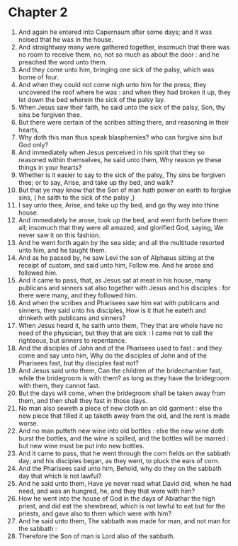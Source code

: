# Chapter 2

1. And again he entered into Capernaum after some days; and it was noised that he was in the house.
2. And straightway many were gathered together, insomuch that there was no room to receive them, no, not so much as about the door : and he preached the word unto them.
3. And they come unto him, bringing one sick of the palsy, which was borne of four.
4. And when they could not come nigh unto him for the press, they uncovered the roof where he was : and when they had broken it up, they let down the bed wherein the sick of the palsy lay.
5. When Jesus saw their faith, he said unto the sick of the palsy, Son, thy sins be forgiven thee.
6. But there were certain of the scribes sitting there, and reasoning in their hearts,
7. Why doth this man thus speak blasphemies? who can forgive sins but God only?
8. And immediately when Jesus perceived in his spirit that they so reasoned within themselves, he said unto them, Why reason ye these things in your hearts?
9. Whether is it easier to say to the sick of the palsy, Thy sins be forgiven thee; or to say, Arise, and take up thy bed, and walk?
10. But that ye may know that the Son of man hath power on earth to forgive sins, ( he saith to the sick of the palsy ,)
11. I say unto thee, Arise, and take up thy bed, and go thy way into thine house.
12. And immediately he arose, took up the bed, and went forth before them all; insomuch that they were all amazed, and glorified God, saying, We never saw it on this fashion.
13. And he went forth again by the sea side; and all the multitude resorted unto him, and he taught them.
14. And as he passed by, he saw Levi the son of Alphæus sitting at the receipt of custom, and said unto him, Follow me. And he arose and followed him.
15. And it came to pass, that, as Jesus sat at meat in his house, many publicans and sinners sat also together with Jesus and his disciples : for there were many, and they followed him.
16. And when the scribes and Pharisees saw him eat with publicans and sinners, they said unto his disciples, How is it that he eateth and drinketh with publicans and sinners?
17. When Jesus heard it, he saith unto them, They that are whole have no need of the physician, but they that are sick : I came not to call the righteous, but sinners to repentance.
18. And the disciples of John and of the Pharisees used to fast : and they come and say unto him, Why do the disciples of John and of the Pharisees fast, but thy disciples fast not?
19. And Jesus said unto them, Can the children of the bridechamber fast, while the bridegroom is with them? as long as they have the bridegroom with them, they cannot fast.
20. But the days will come, when the bridegroom shall be taken away from them, and then shall they fast in those days.
21. No man also seweth a piece of new cloth on an old garment : else the new piece that filled it up taketh away from the old, and the rent is made worse.
22. And no man putteth new wine into old bottles : else the new wine doth burst the bottles, and the wine is spilled, and the bottles will be marred : but new wine must be put into new bottles.
23. And it came to pass, that he went through the corn fields on the sabbath day; and his disciples began, as they went, to pluck the ears of corn.
24. And the Pharisees said unto him, Behold, why do they on the sabbath day that which is not lawful?
25. And he said unto them, Have ye never read what David did, when he had need, and was an hungred, he, and they that were with him?
26. How he went into the house of God in the days of Abiathar the high priest, and did eat the shewbread, which is not lawful to eat but for the priests, and gave also to them which were with him?
27. And he said unto them, The sabbath was made for man, and not man for the sabbath :
28. Therefore the Son of man is Lord also of the sabbath.

